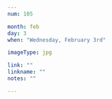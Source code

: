 ```yaml
---
num: 105

month: feb
day: 3
when: "Wednesday, February 3rd"

imageType: jpg

link: ""
linkname: ""
notes: ""

---
```


